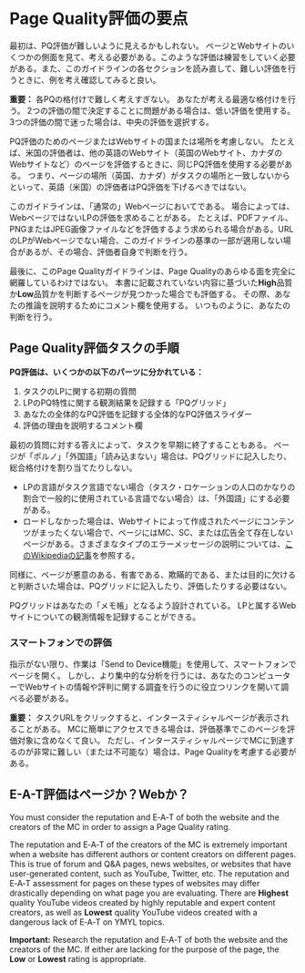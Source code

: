 # Page Quality評価の要点

最初は、PQ評価が難しいように見えるかもしれない。 ページとWebサイトのいくつかの側面を見て、考える必要がある。このような評価は練習をしていく必要がある。また、このガイドラインの各セクションを読み直して、難しい評価を行うときに、例を考え確認してみると良い。

**重要：** 各PQの格付けで難しく考えすぎない。 あなたが考える最適な格付けを行う。 2つの評価の間で決定することに問題がある場合は、低い評価を使用する。 3つの評価の間で迷った場合は、中央の評価を選択する。

PQ評価のためのページまたはWebサイトの国または場所を考慮しない。 たとえば、米国の評価者は、他の英語のWebサイト（英国のWebサイト、カナダのWebサイトなど）のページを評価するときに、同じPQ評価を使用する必要がある。 つまり、ページの場所（英国、カナダ）がタスクの場所と一致しないからといって、英語（米国）の評価者はPQ評価を下げるべきではない。

このガイドラインは、「通常の」Webページにおいてである。 場合によっては、WebページではないLPの評価を求めることがある。 たとえば、PDFファイル、PNGまたはJPEG画像ファイルなどを評価するよう求められる場合がある。URLのLPがWebページでない場合、このガイドラインの基準の一部が適用しない場合があるが、その場合、評価者自身で判断を行う。

最後に、このPage Qualityガイドラインは、Page Qualityのあらゆる面を完全に網羅しているわけではない。 本書に記載されていない内容に基づいた**High**品質か**Low**品質かを判断するページが見つかった場合でも評価する。 その際、あなたの推論を説明するためにコメント欄を使用する。 いつものように、あなたの判断を行う。

## Page Quality評価タスクの手順

**PQ評価は、いくつかの以下のパーツに分かれている：**

1. タスクのLPに関する初期の質問
2. LPのPQ特性に関する観測結果を記録する「PQグリッド」
3. あなたの全体的なPQ評価を記録する全体的なPQ評価スライダー
4. 評価の理由を説明するコメント欄

最初の質問に対する答えによって、タスクを早期に終了することもある。 ページが「ポルノ」「外国語」「読み込まない」場合は、PQグリッドに記入したり、総合格付けを割り当てたりしない。

- LPの言語がタスク言語でない場合（タスク・ロケーションの人口のかなりの割合で一般的に使用されている言語でない場合）は、「外国語」にする必要がある。
- ロードしなかった場合は、Webサイトによって作成されたページにコンテンツがまったくない場合で、ページにはMC、SC、または広告全て存在しないページがある。さまざまなタイプのエラーメッセージの説明については、[このWikipediaの記事](http://en.wikipedia.org/wiki/List_of_HTTP_status_codes)を参照する。

同様に、ページが悪意のある、有害である、欺瞞的である、または目的に欠けると判断さいた場合は、PQグリッドに記入したり、評価したりする必要はない。

PQグリッドはあなたの「メモ帳」となるよう設計されている。 LPと属するWebサイトについての観測情報を記録することができる。

### スマートフォンでの評価

指示がない限り、作業は「Send to Device機能」を使用して、スマートフォンでページを開く。 しかし、より集中的な分析を行うには、あなたのコンピューターでWebサイトの情報や評判に関する調査を行うのに役立つリンクを開いて調べる必要がある。

**重要：** タスクURLをクリックすると、インタースティシャルページが表示されることがある。 MCに簡単にアクセスできる場合は、評価基準でこのページを評価対象に含めなくて良い。 ただし、インタースティシャルページでMCに到達するのが非常に難しい（または不可能な）場合は、Page Qualityを考慮する必要がある。

## E-A-T評価はページか？Webか？

You must consider the reputation and E‑A‑T of both the website and the creators of the MC in order to assign a Page Quality rating.

The reputation and E‑A‑T of the creators of the MC is extremely important when a website has different authors or content creators on different pages. This is true of forum and Q&A pages, news websites, or websites that have user-generated content, such as YouTube, Twitter, etc. The reputation and E‑A‑T assessment for pages on these types of websites may differ drastically depending on what page you are evaluating. There are **Highest** quality YouTube videos created by highly reputable and expert content creators, as well as **Lowest** quality YouTube videos created with a dangerous lack of E‑A‑T on YMYL topics.

**Important:** Research the reputation and E‑A‑T of both the website and the creators of the MC. If either are lacking for the purpose of the page, the **Low** or **Lowest** rating is appropriate.

